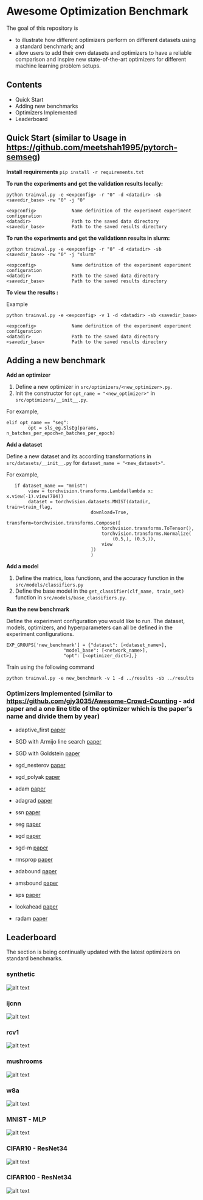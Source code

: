 # Awesome Optimization Benchmark

The goal of this repository is 
  - to illustrate how different optimizers perform on different datasets using a standard benchmark; and 
  - allow users to add their own datasets and optimizers to have a reliable comparison and inspire new state-of-the-art optimizers for different machine learning problem setups.

## Contents

- Quick Start
- Adding new benchmarks
- Optimizers Implemented
- Leaderboard


## Quick Start (similar to Usage in https://github.com/meetshah1995/pytorch-semseg)


**Install requirements**
`pip install -r requirements.txt` 


**To run the experiments and get the validation results locally:**

```
python trainval.py -e <expconfig> -r "0" -d <datadir> -sb <savedir_base> -nw "0" -j "0"

<expconfig>             Name definition of the experiment experiment configuration
<datadir>               Path to the saved data directory
<savedir_base>          Path to the saved results directory
```




**To run the experiments and get the validationn results in slurm:**
```
python trainval.py -e <expconfig> -r "0" -d <datadir> -sb <savedir_base> -nw "0" -j "slurm"

<expconfig>             Name definition of the experiment experiment configuration
<datadir>               Path to the saved data directory
<savedir_base>          Path to the saved results directory
```



**To view the results :**

Example
```
python trainval.py -e <expconfig> -v 1 -d <datadir> -sb <savedir_base>

<expconfig>             Name definition of the experiment experiment configuration
<datadir>               Path to the saved data directory
<savedir_base>          Path to the saved results directory
```

## Adding a new benchmark

**Add an optimizer**

1. Define a new optimizer in `src/optimizers/<new_optimizer>.py`.
2. Init the constructor for `opt_name = "<new_optimizer>"` in `src/optimizers/__init__.py`.

For example,
```
elif opt_name == "seg":
        opt = sls_eg.SlsEg(params, n_batches_per_epoch=n_batches_per_epoch)
```

**Add a dataset**

Define a new dataset and its according transformations in `src/datasets/__init__.py` for `dataset_name = "<new_dataset>"`.

For example,
```
   if dataset_name == "mnist":
        view = torchvision.transforms.Lambda(lambda x: x.view(-1).view(784))
        dataset = torchvision.datasets.MNIST(datadir, train=train_flag,
                               download=True,
                               transform=torchvision.transforms.Compose([
                                   torchvision.transforms.ToTensor(),
                                   torchvision.transforms.Normalize(
                                       (0.5,), (0.5,)),
                                   view
                               ])
                               )
```

**Add a model**

1. Define the matrics, loss functionn, and the accuracy function in the `src/models/classifiers.py`
2. Define the base model in the `get_classifier(clf_name, train_set)` function in `src/models/base_classifiers.py`.


**Run the new benchmark**

Define the experiment configuration you would like to run. The dataset, models, optimizers, and hyperparameters can all be defined in the experiment configurations.
```
EXP_GROUPS['new_benchmark'] = {"dataset": [<dataset_name>],
                     "model_base": [<network_name>],
                     "opt": [<optimizer_dict>],}
```

Train using the following command
```
python trainval.py -e new_benchmark -v 1 -d ../results -sb ../results
```

### Optimizers Implemented (similar to https://github.com/gjy3035/Awesome-Crowd-Counting - add paper and a one line title of the optimizer which is the paper's name and divide them by year)


* adaptive_first [paper]()

* SGD with Armijo line search [paper](https://msp.org/pjm/1966/16-1/p01.xhtml)

* SGD with Goldstein [paper](https://idp.springer.com/authorize/casa?redirect_uri=https://link.springer.com/article/10.1007/BF01386306&casa_token=fJPrXJ0xVwIAAAAA:rFFa9IMPl50d2j7xqq3MVrA-L92-O1gdSnlEElXZ7PxnWQYaZQ0LsAWjqjs4TmJb0nHhiNPf1KgVxRhTUw)

* sgd_nesterov [paper](https://ci.nii.ac.jp/naid/10029946121/)

* sgd_polyak [paper](https://d1wqtxts1xzle7.cloudfront.net/51218896/Constrained_Minimization_Methods20170106-3612-16x3v7.pdf?1483706492=&response-content-disposition=inline%3B+filename%3DConstrained_minimization_methods.pdf&Expires=1614407156&Signature=CScszoHzcd4MwWlD1K3Nr1wQ8ukdf~7Y4Z0o9ONncWnUa1UdIhAFNkca7YulYozBOBpPqg1As4A5ChI4r6NGD8~UDb-l3dg5b4s72svQlN1mTgH1kqRanM2~DbGoOJ9Tg4n9drBdZtswe9~mYAyO2LfSlUzAKIWP9qsP8hHxCm9eBVEJOtfU~2erYoVLSzF8-7iN9jO4lnOIv3rJg4zwz470oXK02cOHpwkslr5yQBah4LHV6SpR22JYOQ4Lve6Gl7rdusxX0Txpqbc9UNXOQWoXK~SM-G~iINT1BlQDZepVv4ZMH4~969LV8ORiEAXpyXYZuEPHrWJWULsUd1oEFg__&Key-Pair-Id=APKAJLOHF5GGSLRBV4ZA)

* adam [paper](https://arxiv.org/pdf/1412.6980.pdf)

* adagrad [paper](https://www.jmlr.org/papers/volume12/duchi11a/duchi11a.pdf)

* ssn [paper](https://arxiv.org/pdf/1910.04920.pdf)

* seg [paper]()

* sgd [paper](https://projecteuclid.org/journals/annals-of-mathematical-statistics/volume-23/issue-3/Stochastic-Estimation-of-the-Maximum-of-a-Regression-Function/10.1214/aoms/1177729392.full)

* sgd-m [paper]()

* rmsprop [paper](https://arxiv.org/pdf/1308.0850.pdf)

* adabound [paper](https://openreview.net/forum?id=Bkg3g2R9FX)

* amsbound [paper](https://openreview.net/forum?id=Bkg3g2R9FX)

* sps [paper](https://arxiv.org/pdf/2002.10542.pdf)

* lookahead [paper](https://arxiv.org/abs/1907.08610)

* radam [paper](https://arxiv.org/abs/1908.03265)



## Leaderboard
The section is being continually updated with the latest optimizers on standard benchmarks.

### synthetic
![alt text](results/syn.png)

### ijcnn
![alt text](results/ijcnn.png)

### rcv1
![alt text](results/rcv1.png)

### mushrooms
![alt text](results/mushrooms.png)

### w8a
![alt text](results/w8a.png)

### MNIST - MLP
![alt text](results/mnist.png)

### CIFAR10 - ResNet34
![alt text](results/cifar10.png)

### CIFAR100 - ResNet34
![alt text](results/cifar100.png)




